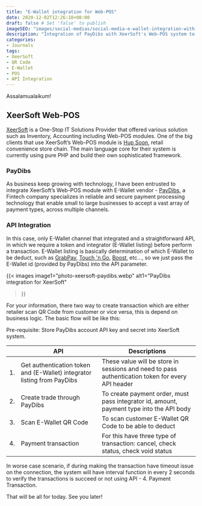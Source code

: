```yaml
---
title: "E-Wallet integration for Web-POS"
date: 2020-12-02T12:26:18+08:00
draft: false # Set 'false' to publish
imageSEO: "images/social-medias/social-media-e-wallet-integration-with-web-pos.png"
description: "Integration of PayDibs with XeerSoft's Web-POS system to allow customer to pay with E-Wallet"
categories:
- Journals
tags:
- XeerSoft
- QR Code
- E-Wallet
- POS
- API Integration
---
```


Assalamualaikum!

## XeerSoft Web-POS

[XeerSoft](https://xeersoft.com/) is a One-Stop IT Solutions Provider that offered various solution such as Inventory, Accounting including Web-POS modules. One of the big clients that use XeerSoft’s Web-POS module is [Hup Soon](https://www.hupsoonfood.com/), retail convenience store chain. The main language core for their system is currently using pure PHP and build their own sophisticated framework.

### PayDibs

As business keep growing with technology, I have been entrusted to integrate XeerSoft’s Web-POS module with E-Wallet vendor - [PayDibs](https://www.paydibs.com/), a Fintech company specializes in reliable and secure payment processing technology that enable small to large businesses to accept a vast array of payment types, across multiple channels.

### API Integration

In this case, only E-Wallet channel that integrated and a straightforward API, in which we require a token and integrator (E-Wallet listing) before perform a transaction. E-Wallet listing is basically determination of which E-Wallet to be deduct, such as [GrabPay](https://www.grab.com/my/pay/), [Touch 'n Go](https://www.touchngo.com.my/), [Boost](https://www.myboost.com.my/), etc..., so we just pass the E-Wallet id (provided by PayDibs) into the API parameter.

{{< images
image1="photo-xeersoft-paydibs.webp"
alt1="PayDibs integration for XeerSoft"
>}}

For your information, there two way to create transaction which are either retailer scan QR Code from customer or vice versa, this is depend on business logic. The basic flow will be like this:

Pre-requisite: Store PayDibs account API key and secret into XeerSoft system.

| | API | Descriptions | 
| --- | --- | --- |
| 1. | Get authentication token and (E-Wallet) integrator listing from PayDibs | These value will be store in sessions and need to pass authentication token for every API header |
| 2. | Create trade through PayDibs | To create payment order, must pass integrator id, amount, payment type into the API body |
| 3. | Scan E-Wallet QR Code | To scan customer E-Wallet QR Code to be able to deduct |
| 4. | Payment transaction | For this have three type of transaction: cancel, check status, check void status |

In worse case scenario, if during making the transaction have timeout issue on the connection, the system will have interval function in every 2 seconds to verify the transactions is succeed or not using API - 4. Payment Transaction.

That will be all for today. See you later!